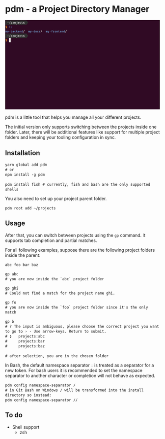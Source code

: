 # pdm - a Project Directory Manager

![Demo](/demo.gif?raw=true "Demo")

pdm is a little tool that helps you manage all your different projects.

The initial version only supports switching between the projects inside one folder.
Later, there will be additional features like support for multiple project folders
and keeping your tooling configuration in sync.

## Installation

```shell
yarn global add pdm
# or
npm install -g pdm

pdm install fish # currently, fish and bash are the only supported shells
```

You also need to set up your project parent folder.

```shell
pdm root add ~/projects
```

## Usage

After that, you can switch between projects using the `gp` command. It supports tab completion and partial matches.

For all following examples, suppose there are the following project folders inside the parent:

```
abc foo bar baz
```

```shell
gp abc
# you are now inside the `abc` project folder
```

```shell
gp ghi
# Could not find a match for the project name ghi.
```

```shell
gp fo
# you are now inside the `foo` project folder since it's the only match
```

```shell
gp b
# ? The input is ambiguous, please choose the correct project you want to go to › - Use arrow-keys. Return to submit.
# ❯   projects:abc
#     projects:bar
#     projects:baz

# after selection, you are in the chosen folder
```

In Bash, the default namespace separator `:` is treated as a separator for a new token. For bash users
it is recommended to set the namespace separator to another character or completion will not behave as expected.

```shell
pdm config namespace-separator /
# in Git Bash on Windows / will be transformed into the install directory so instead:
pdm config namespace-separator //
```

## To do

- Shell support
  - zsh
